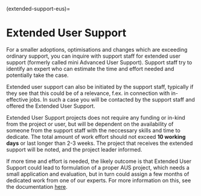 (extended-support-eus)=

# Extended User Support

For a smaller adoptions, optimisations and changes which are exceeding ordinary support, you can inquire with support staff for extended user support (formerly called mini Advanced User Support). Support staff try to identify an expert who can estimate the time and effort needed and potentially take the case.

Extended user support can also be initiated by the support staff, typically if they see that this could be of a relevance, f.ex. in connection with in-effective jobs. In such a case you will be contacted by the support staff and offered the Extended User Support.

Extended User Support projects does not require any funding or in-kind from the project or user, but will be dependent on the availability of someone from the support staff with the neccessary skills and time to dedicate. The total amount of work effort should not exceed **10 working days** or last longer than 2-3 weeks. The project that receives the extended support will be noted, and the project leader informed.

If more time and effort is needed, the likely outcome is that Extended User Support could lead to formulation of a proper AUS project, which needs a small application and evaluation, but in turn could assign a few months of dedicated work from one of our experts. For more information on this, see the 
documentation [here](https://www.sigma2.no/advanced-user-support).

